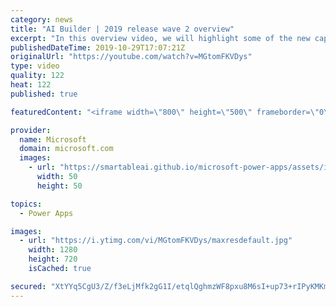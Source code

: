 ```yaml
---
category: news
title: "AI Builder | 2019 release wave 2 overview"
excerpt: "In this overview video, we will highlight some of the new capabilities included in the latest update to AI Builder within Power Apps that will help you plan and prepare for the upcoming updates with confidence.     Here are the capabilities covered:  • Building AI models  • Managing and sharing AI models"
publishedDateTime: 2019-10-29T17:07:21Z
originalUrl: "https://youtube.com/watch?v=MGtomFKVDys"
type: video
quality: 122
heat: 122
published: true

featuredContent: "<iframe width=\"800\" height=\"500\" frameborder=\"0\" src=\"https://www.youtube.com/embed/MGtomFKVDys\" allow=\"accelerometer; autoplay; encrypted-media; gyroscope; picture-in-picture\" allowfullscreen></iframe>"

provider:
  name: Microsoft
  domain: microsoft.com
  images:
    - url: "https://smartableai.github.io/microsoft-power-apps/assets/images/organizations/microsoft.com-50x50.jpg"
      width: 50
      height: 50

topics:
  - Power Apps

images:
  - url: "https://i.ytimg.com/vi/MGtomFKVDys/maxresdefault.jpg"
    width: 1280
    height: 720
    isCached: true

secured: "XtYYq5CgU3/Z/f3eLjMfk2gG1I/etqlQghmzWF8pxu8M6sI+up73+rIPyKMKmYwJmLmGzCxQeUUtzCAYhJhDRRj8FPG1tbrquI6XUVAe1tlNGm5+6umpHgbgn4+HN9z0EoLHzoFhavgDfdqRKlguaeKStzjvfet+Pht9x/I8TK0xLB7nmLp6Wm5X8nq2CRlo81jG3RWYhIs/ljGitPxELD1bStwX8RUfRB1hqVZooLTEayPLuYAXhybURxMtkaZq8LTdzlFmXB7s86JJHUCwiP2gFOWx/5CBwL4dGC546QFS+DD+kNvkoawrVNQTpvFa9QujQfoUlxh53o9XoOXWh5wBwrl7Hqt/JyRi4g8ncPvVgo4FM04A98aQjxLL0Yt0BGzlqYz3bELzOlN/nmzYGFaTAt0Wggou5DpNe2Iyz/w6+zQ1uv7KFPSqzQl1wu7k;1ClW3WqIysl+vYAJJgM82g=="
---
```


